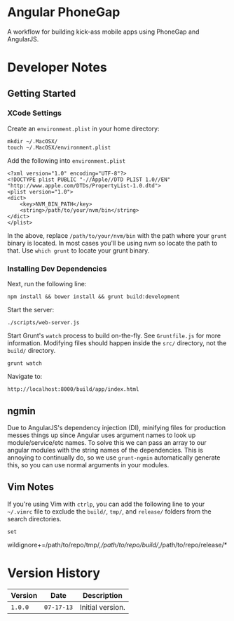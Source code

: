 # Angular PhoneGap

A workflow for building kick-ass mobile apps using PhoneGap and
AngularJS.

# Developer Notes

## Getting Started

### XCode Settings

Create an `environment.plist` in your home directory:

    mkdir ~/.MacOSX/
    touch ~/.MacOSX/environment.plist

Add the following into `environment.plist`

    <?xml version="1.0" encoding="UTF-8"?>
    <!DOCTYPE plist PUBLIC "-//Apple//DTD PLIST 1.0//EN" "http://www.apple.com/DTDs/PropertyList-1.0.dtd">
    <plist version="1.0">
    <dict>
    	<key>NVM_BIN_PATH</key>
    	<string>/path/to/your/nvm/bin</string>
    </dict>
    </plist>

In the above, replace `/path/to/your/nvm/bin` with the path where 
your `grunt` binary is located. In most cases you'll be using nvm
so locate the path to that. Use `which grunt` to locate your
grunt binary.

### Installing Dev Dependencies

Next, run the following line:

    npm install && bower install && grunt build:development

Start the server:

    ./scripts/web-server.js

Start Grunt's `watch` process to build on-the-fly. See `Gruntfile.js`
for more information. Modifying files should happen inside the `src/`
directory, not the `build/` directory.

    grunt watch

Navigate to:

    http://localhost:8000/build/app/index.html    

## ngmin 

Due to AngularJS's dependency injection (DI), minifying files for
production messes things up since Angular uses argument names to look
up module/service/etc names. To solve this we can pass an array to our
angular modules with the string names of the dependencies. This is
annoying to continually do, so we use `grunt-ngmin` automatically
generate this, so you can use normal arguments in your modules.


## Vim Notes

If you're using Vim with `ctrlp`, you can add the following line to your
`~/.vimrc` file to exclude the `build/`, `tmp/`, and `release/` folders
from the search directories.

    set
wildignore+=/path/to/repo/tmp/*,/path/to/repo/build/*,/path/to/repo/release/*



# Version History

Version  | Date       | Description
-------- | ---------- | ------------
`1.0.0`  | `07-17-13` | Initial version.
